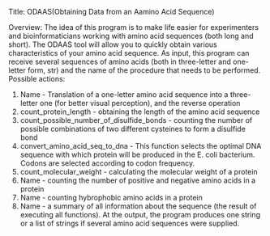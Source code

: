 Title: ODAAS(Obtaining Data from an Aamino Acid Sequence)

Overview:
The idea of this program is to make life easier for experimenters and bioinformaticians working with amino acid sequences (both long and short). The ODAAS tool will allow you to quickly obtain 
various characteristics of your amino acid sequence. As input, this program can receive several sequences of amino acids (both in three-letter and one-letter form, str) and the name of the procedure 
that needs to be performed. Possible actions:
1. Name - Translation of a one-letter amino acid sequence into a three-letter one (for better visual perception), and the reverse operation
2. count_protein_length - obtaining the length of the amino acid sequence
3. count_possible_number_of_disulfide_bonds - counting the number of possible combinations of two different cysteines to form a disulfide bond
4. convert_amino_acid_seq_to_dna - This function selects the optimal DNA sequence with which protein will be produced in the E. coli bacterium. Codons are selected according to codon frequency.
5. count_molecular_weight - calculating the molecular weight of a protein
6. Name - counting the number of positive and negative amino acids in a protein
7. Name - counting hybrophobic amino acids in a protein
8. Name - a summary of all information about the sequence (the result of executing all functions).
At the output, the program produces one string or a list of strings if several amino acid sequences were supplied.

